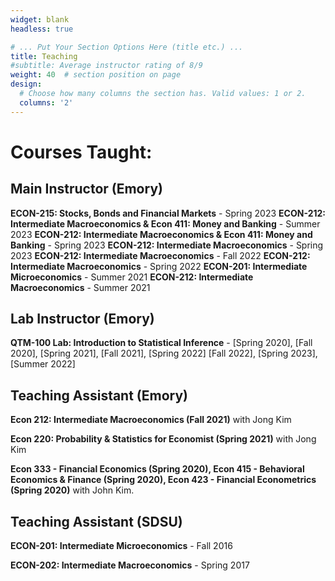 ```yaml
---
widget: blank
headless: true

# ... Put Your Section Options Here (title etc.) ...
title: Teaching
#subtitle: Average instructor rating of 8/9
weight: 40  # section position on page
design:
  # Choose how many columns the section has. Valid values: 1 or 2.
  columns: '2'
---
```


# Courses Taught:

## Main Instructor (Emory)
**ECON-215: Stocks, Bonds and Financial Markets** - Spring 2023
**ECON-212: Intermediate Macroeconomics & Econ 411: Money and Banking** - Summer 2023
**ECON-212: Intermediate Macroeconomics & Econ 411: Money and Banking** - Spring 2023
**ECON-212: Intermediate Macroeconomics** - Spring 2023
**ECON-212: Intermediate Macroeconomics** - Fall 2022
**ECON-212: Intermediate Macroeconomics** - Spring 2022 
**ECON-201: Intermediate Microeconomics** - Summer 2021 
**ECON-212: Intermediate Macroeconomics** - Summer 2021 





## Lab Instructor (Emory)

**QTM-100 Lab: Introduction to Statistical Inference** - [Spring 2020], [Fall 2020], [Spring 2021], [Fall 2021], [Spring 2022] [Fall 2022], [Spring 2023], [Summer 2022]



## Teaching Assistant (Emory)
**Econ 212: Intermediate Macroeconomics (Fall 2021)**  with  Jong Kim

**Econ 220: Probability & Statistics for Economist (Spring 2021)** with Jong Kim

**Econ 333 - Financial Economics (Spring 2020),  Econ 415 - Behavioral Economics & Finance (Spring 2020), 
Econ 423 - Financial Econometrics (Spring 2020)** with John Kim.


## Teaching Assistant (SDSU)

**ECON-201: Intermediate Microeconomics** - Fall 2016

**ECON-202: Intermediate Macroeconomics** - Spring 2017




